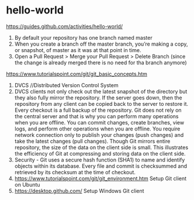 # hello-world

https://guides.github.com/activities/hello-world/
1. By default your repository has one branch named master
2. When you create a branch off the master branch, you’re making a copy, or snapshot, of master as it was at that point in time.
3. Open a Pull Request > Merge your Pull Request > Delete Branch (since the change is already merged there is no need for tha branch anymore) 


https://www.tutorialspoint.com/git/git_basic_concepts.htm
1. DVCS //Distributed Version Control System 
2. DVCS clients not only check out the latest snapshot of the directory but they also fully mirror the repository. If the server goes down, then the repository from any client can be copied back to the server to restore it. Every checkout is a full backup of the repository. Git does not rely on the central server and that is why you can perform many operations when you are offline. You can commit changes, create branches, view logs, and perform other operations when you are offline. You require network connection only to publish your changes (push changes) and take the latest changes (pull changes).
Though Git mirrors entire repository, the size of the data on the client side is small. This illustrates the efficiency of Git at compressing and storing data on the client side.
3. Security - Git uses a secure hash function (SHA1) to name and identify objects within its database. Every file and commit is checksummed and retrieved by its checksum at the time of checkout.
4. https://www.tutorialspoint.com/git/git_environment.htm Setup Git client on Ubuntu
5. https://desktop.github.com/ Setup Windows Git client
